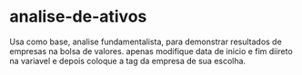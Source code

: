 # analise-de-ativos
Usa como base, analise fundamentalista, para demonstrar resultados de empresas na bolsa de valores.
apenas modifique data de inicio e fim diireto na variavel e depois coloque a tag da empresa de sua escolha.
